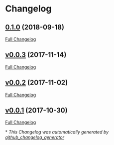 # Changelog

## [0.1.0](https://github.com/scala-steward/metrifier/tree/0.1.0) (2018-09-18)

[Full Changelog](https://github.com/scala-steward/metrifier/compare/v0.0.3...0.1.0)

## [v0.0.3](https://github.com/scala-steward/metrifier/tree/v0.0.3) (2017-11-14)

[Full Changelog](https://github.com/scala-steward/metrifier/compare/v0.0.2...v0.0.3)

## [v0.0.2](https://github.com/scala-steward/metrifier/tree/v0.0.2) (2017-11-02)

[Full Changelog](https://github.com/scala-steward/metrifier/compare/v0.0.1...v0.0.2)

## [v0.0.1](https://github.com/scala-steward/metrifier/tree/v0.0.1) (2017-10-30)

[Full Changelog](https://github.com/scala-steward/metrifier/compare/0512429f199eeb5d707e71c626e8cc6ae686f49d...v0.0.1)



\* *This Changelog was automatically generated by [github_changelog_generator](https://github.com/github-changelog-generator/github-changelog-generator)*
